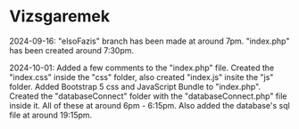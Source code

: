 # Vizsgaremek

2024-09-16: "elsoFazis" branch has been made at around 7pm. "index.php" has been created around 7:30pm.

2024-10-01: Added a few comments to the "index.php" file. Created the "index.css" inside the "css" folder, also created "index.js" insite the "js" folder. Added Bootstrap 5 css and JavaScript Bundle to "index.php". Created the "databaseConnect" folder with the "databaseConnect.php" file inside it. All of these at around 6pm - 6:15pm. Also added the database's sql file at around 19:15pm.